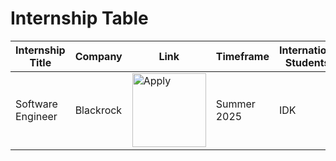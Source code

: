 # Internship Table
|Internship Title| Company | Link | Timeframe | International Students? | Industry | Academic Year|
|----------------|---------|------|-----------|-------------------------|----------|--------------|
|Software Engineer | Blackrock |   <a href="https://blackrock.tal.net/vx/lang-en-GB/mobile-0/brand-3/xf-1aa1a96c5ba3/candidate/so/pm/1/pl/1/opp/8163-2025-Summer-Internship-Program-AMERS/en-GB "><img src="https://imgur.com/a/DWW3qyW.png" width="118" alt="Apply"> | Summer 2025 | IDK | Finance | Juniors

